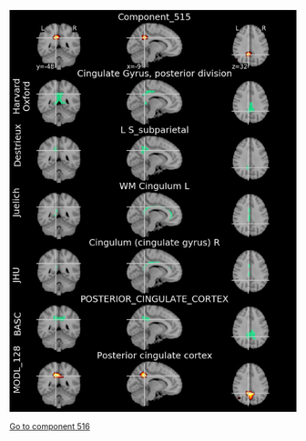 


![515](preliminary/515.jpg "Component 515")

[Go to component 516](https://parietal-inria.github.io/MODL_atlas/1024/516 "Component 516")